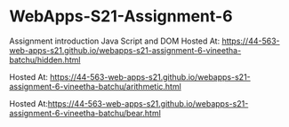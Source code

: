 # WebApps-S21-Assignment-6
Assignment introduction Java Script and DOM
Hosted At: <https://44-563-web-apps-s21.github.io/webapps-s21-assignment-6-vineetha-batchu/hidden.html>

Hosted At: <https://44-563-web-apps-s21.github.io/webapps-s21-assignment-6-vineetha-batchu/arithmetic.html> 

Hosted At:<https://44-563-web-apps-s21.github.io/webapps-s21-assignment-6-vineetha-batchu/bear.html>
          
